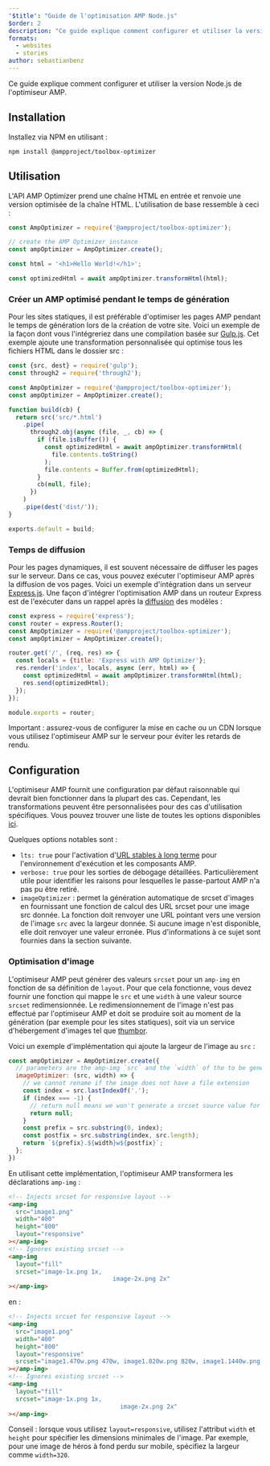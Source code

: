 ```yaml
---
'$title': "Guide de l'optimisation AMP Node.js"
$order: 2
description: "Ce guide explique comment configurer et utiliser la version Node.js de l'optimiseur AMP."
formats:
  - websites
  - stories
author: sebastianbenz
---
```


Ce guide explique comment configurer et utiliser la version Node.js de l'optimiseur AMP.

## Installation

Installez via NPM en utilisant :

```shell
npm install @ampproject/toolbox-optimizer
```

## Utilisation

L'API AMP Optimizer prend une chaîne HTML en entrée et renvoie une version optimisée de la chaîne HTML. L'utilisation de base ressemble à ceci :

```js
const AmpOptimizer = require('@ampproject/toolbox-optimizer');

// create the AMP Optimizer instance
const ampOptimizer = AmpOptimizer.create();

const html = '<h1>Hello World!</h1>';

const optimizedHtml = await ampOptimizer.transformHtml(html);
```

### Créer un AMP optimisé pendant le temps de génération

Pour les sites statiques, il est préférable d'optimiser les pages AMP pendant le temps de génération lors de la création de votre site. Voici un exemple de la façon dont vous l'intégreriez dans une compilation basée sur [ Gulp.js](https://gulpjs.com/). Cet exemple ajoute une transformation personnalisée qui optimise tous les fichiers HTML dans le dossier src :

```js
const {src, dest} = require('gulp');
const through2 = require('through2');

const AmpOptimizer = require('@ampproject/toolbox-optimizer');
const ampOptimizer = AmpOptimizer.create();

function build(cb) {
  return src('src/*.html')
    .pipe(
      through2.obj(async (file, _, cb) => {
        if (file.isBuffer()) {
          const optimizedHtml = await ampOptimizer.transformHtml(
            file.contents.toString()
          );
          file.contents = Buffer.from(optimizedHtml);
        }
        cb(null, file);
      })
    )
    .pipe(dest('dist/'));
}

exports.default = build;
```

### Temps de diffusion

Pour les pages dynamiques, il est souvent nécessaire de diffuser les pages sur le serveur. Dans ce cas, vous pouvez exécuter l'optimiseur AMP après la diffusion de vos pages. Voici un exemple d'intégration dans un serveur [Express.js](https://expressjs.com/). Une façon d'intégrer l'optimisation AMP dans un routeur Express est de l'exécuter dans un rappel après la [diffusion](https://expressjs.com/en/api.html#app.render) des modèles :

```js
const express = require('express');
const router = express.Router();
const AmpOptimizer = require('@ampproject/toolbox-optimizer');
const ampOptimizer = AmpOptimizer.create();

router.get('/', (req, res) => {
  const locals = {title: 'Express with AMP Optimizer'};
  res.render('index', locals, async (err, html) => {
    const optimizedHtml = await ampOptimizer.transformHtml(html);
    res.send(optimizedHtml);
  });
});

module.exports = router;
```

Important : assurez-vous de configurer la mise en cache ou un CDN lorsque vous utilisez l'optimiseur AMP sur le serveur pour éviter les retards de rendu.

## Configuration

L'optimiseur AMP fournit une configuration par défaut raisonnable qui devrait bien fonctionner dans la plupart des cas. Cependant, les transformations peuvent être personnalisées pour des cas d'utilisation spécifiques. Vous pouvez trouver une liste de toutes les options disponibles [ici](https://github.com/ampproject/amp-toolbox/tree/main/packages/optimizer#options).

Quelques options notables sont :

- `lts: true` pour l'activation d'[URL stables à long terme](https://github.com/ampproject/amphtml/blob/main/contributing/lts-release.md) pour l'environnement d'exécution et les composants AMP.
- `verbose: true` pour les sorties de débogage détaillées. Particulièrement utile pour identifier les raisons pour lesquelles le passe-partout AMP n'a pas pu être retiré.
- `imageOptimizer` : permet la génération automatique de srcset d'images en fournissant une fonction de calcul des URL srcset pour une image src donnée. La fonction doit renvoyer une URL pointant vers une version de l'image `src` avec la largeur donnée. Si aucune image n'est disponible, elle doit renvoyer une valeur erronée. Plus d'informations à ce sujet sont fournies dans la section suivante.

### Optimisation d'image

L'optimiseur AMP peut générer des valeurs `srcset` pour un `amp-img` en fonction de sa définition de `layout`. Pour que cela fonctionne, vous devez fournir une fonction qui mappe le `src` et une `width` à une valeur source `srcset` redimensionnée. Le redimensionnement de l'image n'est pas effectué par l'optimiseur AMP et doit se produire soit au moment de la génération (par exemple pour les sites statiques), soit via un service d'hébergement d'images tel que [thumbor](https://github.com/thumbor/thumbor).

Voici un exemple d'implémentation qui ajoute la largeur de l'image au `src` :

```js
const ampOptimizer = AmpOptimizer.create({
  // parameters are the amp-img `src` and the `width` of the to be generated srcset source value
  imageOptimizer: (src, width) => {
    // we cannot rename if the image does not have a file extension
    const index = src.lastIndexOf('.');
    if (index === -1) {
      // return null means we won't generate a srcset source value for this width
      return null;
    }
    const prefix = src.substring(0, index);
    const postfix = src.substring(index, src.length);
    return `${prefix}.${width}w${postfix}`;
  };
})
```

En utilisant cette implémentation, l'optimiseur AMP transformera les déclarations `amp-img` :

```html
<!-- Injects srcset for responsive layout -->
<amp-img
  src="image1.png"
  width="400"
  height="800"
  layout="responsive"
></amp-img>
<!-- Ignores existing srcset -->
<amp-img
  layout="fill"
  srcset="image-1x.png 1x,
                             image-2x.png 2x"
></amp-img>
```

en :

```html
<!-- Injects srcset for responsive layout -->
<amp-img
  src="image1.png"
  width="400"
  height="800"
  layout="responsive"
  srcset="image1.470w.png 470w, image1.820w.png 820w, image1.1440w.png 1440w"
></amp-img>
<!-- Ignores existing srcset -->
<amp-img
  layout="fill"
  srcset="image-1x.png 1x,
                               image-2x.png 2x"
></amp-img>
```

Conseil : lorsque vous utilisez `layout=responsive`, utilisez l'attribut `width` et `height` pour spécifier les dimensions minimales de l'image. Par exemple, pour une image de héros à fond perdu sur mobile, spécifiez la largeur comme `width=320`.
